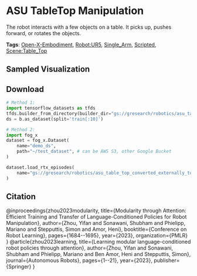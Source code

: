 # ASU TableTop Manipulation

The robot interacts with a few objects on a table. It picks up, pushes forward, or rotates the objects.

**Tags**: [Open-X-Embodiment](https://github.com/youliangtan/oxe_contrib/tree/main/pages/tags/Open-X-Embodiment.md), [Robot:UR5](https://github.com/youliangtan/oxe_contrib/tree/main/pages/tags/Robot:UR5.md), [Single_Arm](https://github.com/youliangtan/oxe_contrib/tree/main/pages/tags/Single_Arm.md), [Scripted](https://github.com/youliangtan/oxe_contrib/tree/main/pages/tags/Scripted.md), [Scene:Table_Top](https://github.com/youliangtan/oxe_contrib/tree/main/pages/tags/Scene:Table_Top.md)

## Sampled Visualization



## Download


```python
# Method 1: 
import tensorflow_datasets as tfds
tfds.builder_from_directory(builder_dir="gs://gresearch/robotics/asu_table_top_converted_externally_to_rlds/0.1.0")
ds = b.as_dataset(split='train[:10]')

# Method 2:
import fog_x
dataset = fog_x.Dataset(
    name="demo_ds",
    path="~/test_dataset", # can be AWS S3, other Google Bucket
)  

dataset.load_rtx_episodes(
    name="gs://gresearch/robotics/asu_table_top_converted_externally_to_rlds/0.1.0",
)
```


## Citation

@inproceedings{zhou2023modularity,
  title={Modularity through Attention: Efficient Training and Transfer of Language-Conditioned Policies for Robot Manipulation},
  author={Zhou, Yifan and Sonawani, Shubham and Phielipp, Mariano and Stepputtis, Simon and Amor, Heni},
  booktitle={Conference on Robot Learning},
  pages={1684--1695},
  year={2023},
  organization={PMLR}
}
@article{zhou2023learning,
  title={Learning modular language-conditioned robot policies through attention},
  author={Zhou, Yifan and Sonawani, Shubham and Phielipp, Mariano and Ben Amor, Heni and Stepputtis, Simon},
  journal={Autonomous Robots},
  pages={1--21},
  year={2023},
  publisher={Springer}
}